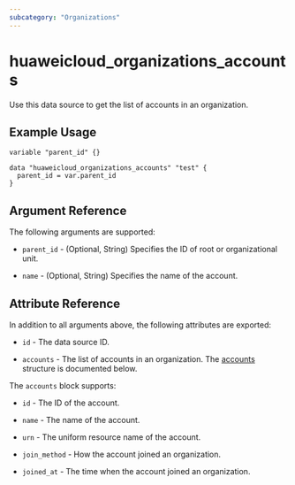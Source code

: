 ```yaml
---
subcategory: "Organizations"
---
```


# huaweicloud_organizations_accounts

Use this data source to get the list of accounts in an organization.

## Example Usage

```hcl
variable "parent_id" {}

data "huaweicloud_organizations_accounts" "test" {
  parent_id = var.parent_id
}
```

## Argument Reference

The following arguments are supported:

* `parent_id` - (Optional, String) Specifies the ID of root or organizational unit.

* `name` - (Optional, String) Specifies the name of the account.

## Attribute Reference

In addition to all arguments above, the following attributes are exported:

* `id` - The data source ID.

* `accounts` - The list of accounts in an organization.
  The [accounts](#Organizations_Accounts) structure is documented below.

<a name="Organizations_Accounts"></a>
The `accounts` block supports:

* `id` - The ID of the account.

* `name` - The name of the account.

* `urn` - The uniform resource name of the account.

* `join_method` - How the account joined an organization.

* `joined_at` - The time when the account joined an organization.
